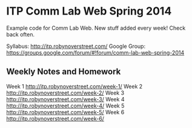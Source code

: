 ITP Comm Lab Web Spring 2014
==========
Example code for Comm Lab Web. New stuff added every week! Check back often.

Syllabus: http://itp.robynoverstreet.com/
Google Group: https://groups.google.com/forum/#!forum/comm-lab-web-spring-2014

## Weekly Notes and Homework ##
Week 1 http://itp.robynoverstreet.com/week-1/
Week 2 http://itp.robynoverstreet.com/week-2/
Week 3 http://itp.robynoverstreet.com/week-3/
Week 4 http://itp.robynoverstreet.com/week-4/
Week 5 http://itp.robynoverstreet.com/week-5/
Week 6 http://itp.robynoverstreet.com/week-6/

